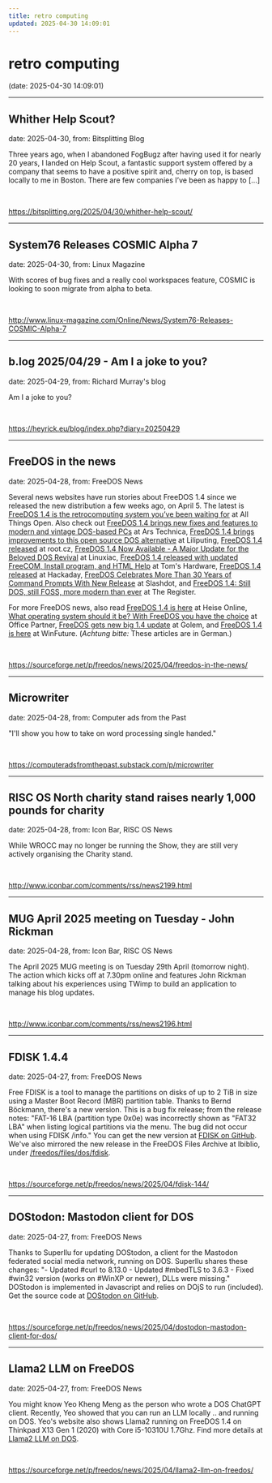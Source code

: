 ```yaml
---
title: retro computing
updated: 2025-04-30 14:09:01
---
```


# retro computing

(date: 2025-04-30 14:09:01)

---

## Whither Help Scout?

date: 2025-04-30, from: Bitsplitting Blog

Three years ago, when I abandoned FogBugz after having used it for nearly 20 years, I landed on Help Scout, a fantastic support system offered by a company that seems to have a positive spirit and, cherry on top, is based locally to me in Boston. There are few companies I’ve been as happy to [&#8230;] 

<br> 

<https://bitsplitting.org/2025/04/30/whither-help-scout/>

---

## System76 Releases COSMIC Alpha 7

date: 2025-04-30, from: Linux Magazine

<p>With scores of bug fixes and a really cool workspaces feature, COSMIC is looking to soon migrate from alpha to beta.</p> 

<br> 

<http://www.linux-magazine.com/Online/News/System76-Releases-COSMIC-Alpha-7>

---

## b.log 2025/04/29 - Am I a joke to you?

date: 2025-04-29, from: Richard Murray's blog

Am I a joke to you? 

<br> 

<https://heyrick.eu/blog/index.php?diary=20250429>

---

## FreeDOS in the news

date: 2025-04-28, from: FreeDOS News

<div class="markdown_content"><p>Several news websites have run stories about FreeDOS 1.4 since we released the new distribution a few weeks ago, on April 5. The latest is <a class="" href="https://allthingsopen.org/articles/freedos-1-4-retrocomputing-system" rel="nofollow">FreeDOS 1.4 is the retrocomputing system you’ve been waiting for</a> at All Things Open. Also check out <a class="" href="https://arstechnica.com/gadgets/2025/04/fire-up-your-compaq-deskpro-freedos-1-4-is-the-first-stable-update-since-2022/" rel="nofollow">FreeDOS 1.4 brings new fixes and features to modern and vintage DOS-based PCs</a> at Ars Technica, <a class="" href="https://liliputing.com/freedos-1-4-released-keeping-the-dream-of-an-open-source-dos-alternative-alive/" rel="nofollow">FreeDOS 1.4 brings improvements to this open source DOS alternative</a> at Liliputing, <a class="" href="https://www.root.cz/zpravicky/vysel-freedos-1-4/" rel="nofollow">FreeDOS 1.4 released</a> at root.cz, <a class="" href="https://linuxiac.com/freedos-1-4-now-available/" rel="nofollow">FreeDOS 1.4 Now Available - A Major Update for the Beloved DOS Revival</a> at Linuxiac, <a class="" href="https://www.tomshardware.com/software/operating-systems/freedos-1-4-released-with-updated-freecom-install-program-and-html-help" rel="nofollow">FreeDOS 1.4 released with updated FreeCOM, Install program, and HTML Help</a> at Tom's Hardware, <a class="" href="https://hackaday.com/2025/04/08/freedos-1-4-released/" rel="nofollow">FreeDOS 1.4 released</a> at Hackaday, <a class="" href="https://tech.slashdot.org/story/25/04/13/0215254/freedos-celebrates-more-than-30-years-of-command-prompts-with-new-release" rel="nofollow">FreeDOS Celebrates More Than 30 Years of Command Prompts With New Release</a> at Slashdot, and <a class="" href="https://www.theregister.com/AMP/2025/04/09/freedos_14/" rel="nofollow">FreeDOS 1.4: Still DOS, still FOSS, more modern than ever</a> at The Register.</p>
<p>For more FreeDOS news, also read <a class="" href="https://www.heise.de/news/FreeDOS-1-4-ist-da-10345336.html" rel="nofollow">FreeDOS 1.4 is here</a> at Heise Online, <a class="" href="https://www.office-partner.de/neuigkeiten/freedos-freie-wahl-beim-betriebssystem/" rel="nofollow">What operating system should it be? With FreeDOS you have the choice</a> at Office Partner, <a class="" href="https://www.golem.de/news/ms-dos-alternative-freedos-bekommt-neues-grosses-1-4-update-2504-195191.html" rel="nofollow">FreeDOS gets new big 1.4 update</a> at Golem, and <a class="" href="https://winfuture.de/news,150196.html" rel="nofollow">FreeDOS 1.4 is here</a> at WinFuture. (<em>Achtung bitte:</em> These articles are in German.)</p></div> 

<br> 

<https://sourceforge.net/p/freedos/news/2025/04/freedos-in-the-news/>

---

## Microwriter

date: 2025-04-28, from: Computer ads from the Past

"I'll show you how to take on word processing single handed." 

<br> 

<https://computeradsfromthepast.substack.com/p/microwriter>

---

## RISC OS North charity stand raises nearly 1,000 pounds for charity

date: 2025-04-28, from: Icon Bar, RISC OS News

While WROCC may no longer be running the Show, they are still very actively organising the Charity stand. 

<br> 

<http://www.iconbar.com/comments/rss/news2199.html>

---

## MUG April 2025 meeting on Tuesday - John Rickman

date: 2025-04-28, from: Icon Bar, RISC OS News

The April 2025 MUG meeting is on Tuesday 29th April (tomorrow night). The action which kicks off at 7.30pm online and features John Rickman talking about his experiences using TWimp to build an application to manage his blog updates. 

<br> 

<http://www.iconbar.com/comments/rss/news2196.html>

---

## FDISK 1.4.4

date: 2025-04-27, from: FreeDOS News

<div class="markdown_content"><p>Free FDISK is a tool to manage the partitions on disks of up to 2 TiB in size using a Master Boot Record (MBR) partition table. Thanks to Bernd Böckmann, there's a new version. This is a bug fix release; from the release notes: "FAT-16 LBA (partition type 0x0e) was incorrectly shown as "FAT32 LBA" when listing logical partitions via the menu. The bug did not occur when using FDISK /info." You can get the new version at <a class="" href="https://github.com/FDOS/fdisk" rel="nofollow">FDISK on GitHub</a>. We've also mirrored the new release in the FreeDOS Files Archive at Ibiblio, under <a class="" href="https://ibiblio.org/pub/micro/pc-stuff/freedos/files/dos/fdisk/1.4.4/" rel="nofollow">/freedos/files/dos/fdisk</a>.</p></div> 

<br> 

<https://sourceforge.net/p/freedos/news/2025/04/fdisk-144/>

---

## DOStodon: Mastodon client for DOS

date: 2025-04-27, from: FreeDOS News

<div class="markdown_content"><p>Thanks to SuperIlu for updating DOStodon, a client for the Mastodon federated social media network, running on DOS. SuperIlu shares these changes: "- Updated #curl to 8.13.0 - Updated #mbedTLS to 3.6.3 - Fixed #win32 version (works on #WinXP or newer), DLLs were missing." DOStodon is implemented in Javascript and relies on DOjS to run (included). Get the source code at <a class="" href="https://github.com/SuperIlu/DOStodon" rel="nofollow">DOStodon on GitHub</a>.</p></div> 

<br> 

<https://sourceforge.net/p/freedos/news/2025/04/dostodon-mastodon-client-for-dos/>

---

## Llama2 LLM on FreeDOS

date: 2025-04-27, from: FreeDOS News

<div class="markdown_content"><p>You might know Yeo Kheng Meng as the person who wrote a DOS ChatGPT client. Recently, Yeo showed that you can run an LLM locally .. and running on DOS. Yeo's website also shows Llama2 running on FreeDOS 1.4 on Thinkpad X13 Gen 1 (2020) with Core i5-10310U 1.7Ghz. Find more details at <a class="" href="https://yeokhengmeng.com/2025/04/llama2-llm-on-dos/" rel="nofollow">Llama2 LLM on DOS</a>.</p></div> 

<br> 

<https://sourceforge.net/p/freedos/news/2025/04/llama2-llm-on-freedos/>

